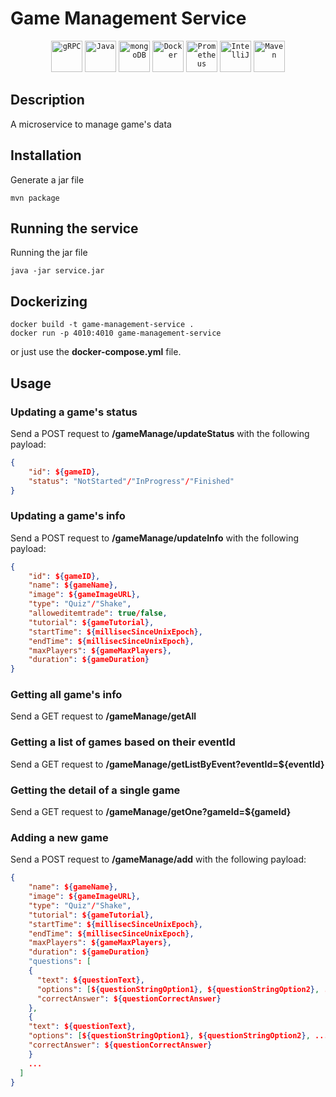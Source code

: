 # Game Management Service

<div align="center">
	<code><img width="50" src="https://user-images.githubusercontent.com/25181517/192107855-e669c777-9172-49c5-b7e0-404e29df0fee.png" alt="gRPC" title="gRPC"/></code>
	<code><img width="50" src="https://user-images.githubusercontent.com/25181517/117201156-9a724800-adec-11eb-9a9d-3cd0f67da4bc.png" alt="Java" title="Java"/></code>
	<code><img width="50" src="https://user-images.githubusercontent.com/25181517/182884177-d48a8579-2cd0-447a-b9a6-ffc7cb02560e.png" alt="mongoDB" title="mongoDB"/></code>
	<code><img width="50" src="https://user-images.githubusercontent.com/25181517/117207330-263ba280-adf4-11eb-9b97-0ac5b40bc3be.png" alt="Docker" title="Docker"/></code>
	<code><img width="50" src="https://user-images.githubusercontent.com/25181517/182534182-c510199a-7a4d-4084-96e3-e3db2251bbce.png" alt="Prometheus" title="Prometheus"/></code>
    <code><img width="50" src="https://user-images.githubusercontent.com/25181517/192108890-200809d1-439c-4e23-90d3-b090cf9a4eea.png" alt="IntelliJ" title="IntelliJ"/></code>
	<code><img width="50" src="https://user-images.githubusercontent.com/25181517/117207242-07d5a700-adf4-11eb-975e-be04e62b984b.png" alt="Maven" title="Maven"/></code>
</div>

## Description
A microservice to manage game's data

## Installation
Generate a jar file
```console
mvn package
```

## Running the service
Running the jar file
```console
java -jar service.jar
```

## Dockerizing
```console
docker build -t game-management-service .
docker run -p 4010:4010 game-management-service
```
or just use the **docker-compose.yml** file.

## Usage
### Updating a game's status
Send a POST request to **/gameManage/updateStatus** with the following payload:
```json
{
    "id": ${gameID},
    "status": "NotStarted"/"InProgress"/"Finished"
}
```
### Updating a game's info
Send a POST request to **/gameManage/updateInfo** with the following payload:
```json
{
    "id": ${gameID},
    "name": ${gameName},
    "image": ${gameImageURL},
    "type": "Quiz"/"Shake",
    "alloweditemtrade": true/false,
    "tutorial": ${gameTutorial},
    "startTime": ${millisecSinceUnixEpoch},
    "endTime": ${millisecSinceUnixEpoch},
    "maxPlayers": ${gameMaxPlayers},
    "duration": ${gameDuration}
}
```
### Getting all game's info
Send a GET request to **/gameManage/getAll**
### Getting a list of games based on their eventId
Send a GET request to **/gameManage/getListByEvent?eventId=${eventId}**
### Getting the detail of a single game
Send a GET request to **/gameManage/getOne?gameId=${gameId}**
### Adding a new game
Send a POST request to **/gameManage/add** with the following payload:
```json
{
    "name": ${gameName},
    "image": ${gameImageURL},
    "type": "Quiz"/"Shake",
    "tutorial": ${gameTutorial},
    "startTime": ${millisecSinceUnixEpoch},
    "endTime": ${millisecSinceUnixEpoch},
    "maxPlayers": ${gameMaxPlayers},
    "duration": ${gameDuration}
    "questions": [
    {
      "text": ${questionText},
      "options": [${questionStringOption1}, ${questionStringOption2}, ...],
      "correctAnswer": ${questionCorrectAnswer}
    },
    {
    "text": ${questionText},
    "options": [${questionStringOption1}, ${questionStringOption2}, ...],
    "correctAnswer": ${questionCorrectAnswer}
    }
    ...
  ]
}
```
